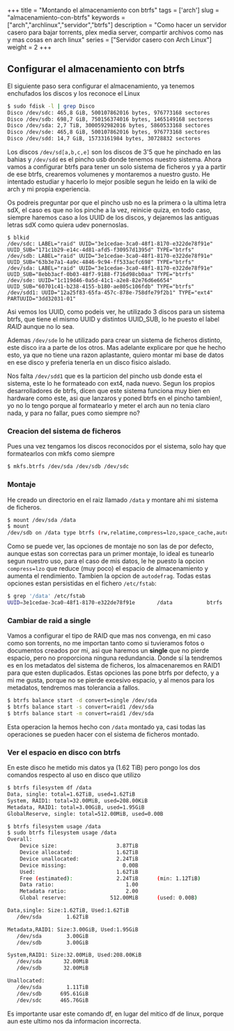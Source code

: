 +++
title = "Montando el almacenamiento con btrfs"
tags = ['arch']
slug = "almacenamiento-con-btrfs"
keywords = ["arch","archlinux","servidor","btrfs"]
description = "Como hacer un servidor casero para bajar torrents, plex media server, compartir archivos como nas y mas cosas en arch linux"
series = ["Servidor casero con Arch Linux"]
weight = 2
+++

## Configurar el almacenamiento con btrfs
El siguiente paso sera configurar el almacenamiento, ya tenemos enchufados los discos y los reconoce el Linux

```bash
$ sudo fdisk -l | grep Disco
Disco /dev/sdc: 465,8 GiB, 500107862016 bytes, 976773168 sectores
Disco /dev/sdb: 698,7 GiB, 750156374016 bytes, 1465149168 sectores
Disco /dev/sda: 2,7 TiB, 3000592982016 bytes, 5860533168 sectores
Disco /dev/sde: 465,8 GiB, 500107862016 bytes, 976773168 sectores
Disco /dev/sdd: 14,7 GiB, 15733161984 bytes, 30728832 sectores
```

Los discos ```/dev/sd[a,b,c,e]``` son los discos de 3'5 que he pinchado en las bahias y ```/dev/sdd``` es el pincho usb donde tenemos nuestro sistema. Ahora vamos a configurar btrfs para tener un solo sistema de ficheros y ya a partir de ese btrfs, crearemos volumenes y montaremos a nuestro gusto. He intentado estudiar y hacerlo lo mejor posible segun he leido en la wiki de arch y mi propia experiencia.

Os podreis preguntar por que el pincho usb no es la primera o la ultima letra sdX, el caso es que no los pinche a la vez, reinicie quiza, en todo caso, siempre haremos caso a los UUID de los discos, y dejaremos las antiguas letras sdX como quiera udev ponernoslas.

```
$ blkid
/dev/sdc: LABEL="raid" UUID="3e1cedae-3ca0-48f1-8170-e322de78f91e" UUID_SUB="171c1b29-e14c-4d81-afd5-f30957d1395d" TYPE="btrfs"
/dev/sdb: LABEL="raid" UUID="3e1cedae-3ca0-48f1-8170-e322de78f91e" UUID_SUB="63b3e7a1-4a9c-4846-9c94-ff533acfc698" TYPE="btrfs"
/dev/sda: LABEL="raid" UUID="3e1cedae-3ca0-48f1-8170-e322de78f91e" UUID_SUB="8ebb3acf-0b03-48f7-9188-f716d98cb0aa" TYPE="btrfs"
/dev/sde: UUID="1c119d46-0a5d-41c1-a2e8-82e76d6e6654" UUID_SUB="60701c41-b238-4155-b180-ae805c106fdb" TYPE="btrfs"
/dev/sdd1: UUID="12a25f83-65fa-457c-878e-758dfe79f2b1" TYPE="ext4" PARTUUID="3dd32031-01"
```

Asi vemos los UUID, como podeis ver, he utilizado 3 discos para un sistema btrfs, que tiene el mismo UUID y distintos UUID_SUB, lo he puesto el label *RAID* aunque no lo sea.

Ademas ```/dev/sde``` lo he utilizado para crear un sistema de ficheros distinto, este disco ira a parte de los otros. Mas adelante explicare por que he hecho esto, ya que no tiene una razon aplastante, quiero montar mi base de datos en ese disco y preferia tenerla en un disco fisico aislado.

Nos falta ```/dev/sdd1``` que es la particion del pincho usb donde esta el sistema, este lo he formateado con ext4, nada nuevo. Segun los propios desarrolladores de btrfs, dicen que este sistema funciona muy bien en hardware como este, asi que lanzaros y poned btrfs en el pincho tambien!, yo no lo tengo porque al formatearlo y meter el arch aun no tenia claro nada, y para no fallar, pues como siempre no?

### Creacion del sistema de ficheros
Pues una vez tengamos los discos reconocidos por el sistema, solo hay que formatearlos con mkfs como siempre

```bash
$ mkfs.btrfs /dev/sda /dev/sdb /dev/sdc
```

### Montaje

He creado un directorio en el raiz llamado ```/data``` y montare ahi mi sistema de ficheros.

```bash
$ mount /dev/sda /data
$ mount
/dev/sdb on /data type btrfs (rw,relatime,compress=lzo,space_cache,autodefrag,subvolid=5,subvol=/)
```

Como se puede ver, las opciones de montaje no son las de por defecto, aunque estas son correctas para un primer montaje, lo ideal es tunearlo segun nuestro uso, para el caso de mis datos, le he puesto la opcion ```compress=lzo``` que reduce (muy poco) el espacio de almacenamiento y aumenta el rendimiento. Tambien la opcion de ```autodefrag```. Todas estas opciones estan persistidas en el fichero ```/etc/fstab```:

```bash
$ grep '/data' /etc/fstab
UUID=3e1cedae-3ca0-48f1-8170-e322de78f91e       /data           btrfs           defaults,autodefrag,compress=lzo                                        0 0
```

### Cambiar de raid a single

Vamos a configurar el tipo de RAID que mas nos convenga, en mi caso como son torrents, no me importan tanto como si tuvieramos fotos o documentos creados por mi, asi que haremos un **single** que no pierde espacio, pero no proporciona ninguna redundancia. Donde sí la tendremos es en los metadatos del sistema de ficheros, los almacenaremos en RAID1 para que esten duplicados. Estas opciones las pone btrfs por defecto, y a mi me gusta, porque no se pierde excesivo espacio, y al menos para los metadatos, tendremos mas tolerancia a fallos.

```bash
$ btrfs balance start -d convert=single /dev/sda
$ btrfs balance start -s convert=raid1 /dev/sda
$ btrfs balance start -m convert=raid1 /dev/sda
```
Esta operacion la hemos hecho con ```/data``` montado ya, casi todas las operaciones se pueden hacer con el sistema de ficheros montado.


### Ver el espacio en disco con btrfs

En este disco he metido mis datos ya (1.62 TiB) pero pongo los dos comandos respecto al uso en disco que utilizo

```bash
$ btrfs filesystem df /data
Data, single: total=1.62TiB, used=1.62TiB
System, RAID1: total=32.00MiB, used=208.00KiB
Metadata, RAID1: total=3.00GiB, used=1.95GiB
GlobalReserve, single: total=512.00MiB, used=0.00B
```

```bash
$ btrfs filesystem usage /data
$ sudo btrfs filesystem usage /data
Overall:
    Device size:                   3.87TiB
    Device allocated:              1.62TiB
    Device unallocated:            2.24TiB
    Device missing:                  0.00B
    Used:                          1.62TiB
    Free (estimated):              2.24TiB      (min: 1.12TiB)
    Data ratio:                       1.00
    Metadata ratio:                   2.00
    Global reserve:              512.00MiB      (used: 0.00B)

Data,single: Size:1.62TiB, Used:1.62TiB
   /dev/sda        1.62TiB

Metadata,RAID1: Size:3.00GiB, Used:1.95GiB
   /dev/sda        3.00GiB
   /dev/sdb        3.00GiB

System,RAID1: Size:32.00MiB, Used:208.00KiB
   /dev/sda       32.00MiB
   /dev/sdb       32.00MiB

Unallocated:
   /dev/sda        1.11TiB
   /dev/sdb      695.61GiB
   /dev/sdc      465.76GiB
```


Es importante usar este comando df, en lugar del mitico df de linux, porque aun este ultimo nos da informacion incorrecta.
